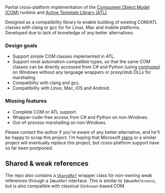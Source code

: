 Partial cross-platform implementation of the [Component Object Model (COM)](https://docs.microsoft.com/en-us/windows/win32/com/the-component-object-model) runtime and [Active Template Library (ATL)](https://docs.microsoft.com/en-us/cpp/atl/atl-com-desktop-components).

Designed as a compatibility library to enable building of existing COM/ATL classes with clang or gcc for for Linux, Mac and mobile platforms. Developed due to lack of knowledge of any better alternatives.

### Design goals
* Support simple COM classes implemented in ATL.
* Support most automation-compatible types, so that the same COM classes can be directly accessed from C# and Python (using [comtypes](https://pythonhosted.org/comtypes/)) on Windows without any language wrappers or proxy/stub DLLs for marshaling.
* Compatiblity with clang and gcc.
* Compatibility with Linux, Mac, iOS and Android.

### Missing features
* Complete COM or ATL support.
* Wrapper-code-free access from C# and Python on non-Windows.
* Out-of-process marshalling on non-Windows.

Please contact the author if you're aware of any better alternative, and he'll be happy to scrap this project. I'm hoping that Microsoft [xlang](https://github.com/microsoft/xlang) or a similar project will eventually replace this project, but cross-platform support have so far been postponed.

## Shared & weak references
The repo also contains a [`SharedRef`](SharedRef.hpp) wrapper class for non-owning weak references through a `IWeakRef` interface. This is similar to `IWeakReference`, but is also compatible with classical `IUnknown`-based COM.
